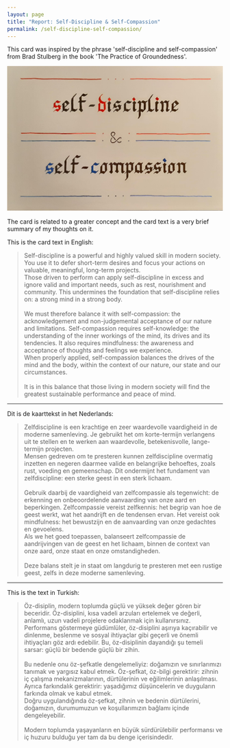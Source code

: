 ```yaml
---
layout: page
title: "Report: Self-Discipline & Self-Compassion"
permalink: /self-discipline-self-compassion/
---
```


This card was inspired by the phrase 'self-discipline and self-compassion' from Brad Stulberg in the book 'The Practice of Groundedness'.

![Card Self-Disipline & Self-Compassion](/../assets/calligraphy-cards-images/self-discipline_self-compassion.jpg)

The card is related to a greater concept and the card text is a very brief summary of my thoughts on it.

This is the card text in English:

> Self-discipline is a powerful and highly valued skill in modern society. You use it to defer short-term desires and focus your actions on valuable, meaningful, long-term projects.<br>
Those driven to perform can apply self-discipline in excess and ignore valid and important needs, such as rest, nourishment and community. This undermines the foundation that self-discipline relies on: a strong mind in a strong body.<br><br>
We must therefore balance it with self-compassion: the acknowledgement and non-judgemental acceptance of our nature and limitations. Self-compassion requires self-knowledge: the understanding of the inner workings of the mind, its drives and its tendencies. It also requires mindfulness: the awareness and acceptance of thoughts and feelings we experience.<br>
When properly applied, self-compassion balances the drives of the mind and the body, within the context of our nature, our state and our circumstances.<br><br>
It is in this balance that those living in modern society will find the greatest sustainable performance and peace of mind.

---

Dit is de kaarttekst in het Nederlands:

> Zelfdiscipline is een krachtige en zeer waardevolle vaardigheid in de moderne samenleving. Je gebruikt het om korte-termijn verlangens uit te stellen en te werken aan waardevolle, betekenisvolle, lange-termijn projecten.<br> 
Mensen gedreven om te presteren kunnen zelfdiscipline overmatig inzetten en negeren daarmee valide en belangrijke behoeftes, zoals rust, voeding en gemeenschap. Dit ondermijnt het fundament van zelfdiscipline: een sterke geest in een sterk lichaam.<br><br>
Gebruik daarbij de vaardigheid van zelfcompassie als tegenwicht: de erkenning en onbeoordelende aanvaarding van onze aard en beperkingen. Zelfcompassie vereist zelfkennis: het begrip van hoe de geest werkt, wat het aandrijft en de tendensen ervan. Het vereist ook mindfulness: het bewustzijn en de aanvaarding van onze gedachtes en gevoelens.<br>
Als we het goed toepassen, balanseert zelfcompassie de aandrijvingen van de geest en het lichaam, binnen de context van onze aard, onze staat en onze omstandigheden.<br><br>
Deze balans stelt je in staat om langdurig te presteren met een rustige geest, zelfs in deze moderne samenleving.

---

This is the text in Turkish:

> Öz-disiplin, modern toplumda güçlü ve yüksek değer gören bir beceridir. Öz-disiplini, kısa vadeli arzuları ertelemek ve değerli, anlamlı, uzun vadeli projelere odaklanmak için kullanırsınız.<br>
Performans göstermeye güdümlüler, öz-disiplini aşırıya kaçırabilir ve dinlenme, beslenme ve sosyal ihtiyaçlar gibi geçerli ve önemli ihtiyaçları göz ardı edebilir. Bu, öz-disiplinin dayandığı şu temeli sarsar: güçlü bir bedende güçlü bir zihin.
<br><br>
Bu nedenle onu öz-şefkatle dengelemeliyiz: doğamızın ve sınırlarımızı tanımak ve yargısız kabul etmek. Öz-şefkat, öz-bilgi gerektirir: zihnin iç çalışma mekanizmalarının, dürtülerinin ve eğilimlerinin anlaşılması. Ayrıca farkındalık gerektirir: yaşadığımız düşüncelerin ve duyguların farkında olmak ve kabul etmek.<br>
Doğru uygulandığında öz-şefkat, zihnin ve bedenin dürtülerini, doğamızın, durumumuzun ve koşullarımızın bağlamı içinde dengeleyebilir. 
<br><br>
Modern toplumda yaşayanların en büyük sürdürülebilir performansı ve iç huzuru bulduğu yer tam da bu denge içerisindedir.